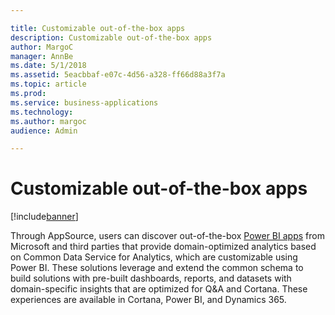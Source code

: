 ```yaml
---

title: Customizable out-of-the-box apps
description: Customizable out-of-the-box apps
author: MargoC
manager: AnnBe
ms.date: 5/1/2018
ms.assetid: 5eacbbaf-e07c-4d56-a328-ff66d88a3f7a
ms.topic: article
ms.prod: 
ms.service: business-applications
ms.technology: 
ms.author: margoc
audience: Admin

---
```

#  Customizable out-of-the-box apps


[!include[banner](../../../../includes/banner.md)]

Through AppSource, users can discover out-of-the-box [Power BI
apps](../power-bi-apps-common-data-service-analytics/index.md) from Microsoft and third parties that provide
domain-optimized analytics based on Common Data Service for Analytics, which are
customizable using Power BI. These solutions leverage and extend the common
schema to build solutions with pre-built dashboards, reports, and datasets with
domain-specific insights that are optimized for Q&A and Cortana. These
experiences are available in Cortana, Power BI, and Dynamics 365.
